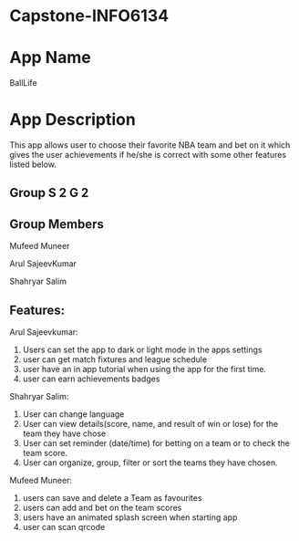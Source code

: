 # Capstone-INFO6134

# App Name

BallLife

# App Description

This app allows user to choose their favorite NBA team and bet on it which gives the user achievements if he/she is correct with some other features listed below.

## Group S 2 G 2

## Group Members

Mufeed Muneer

Arul SajeevKumar

Shahryar Salim

## Features:

Arul Sajeevkumar:
1. Users can set the app to dark or light mode in the apps settings
2. user can get match fixtures and league schedule
3. user have an in app tutorial when using the app for the first time.
4. user can earn achievements badges

Shahryar Salim: 
1. ⁠User can change language
2. ⁠⁠User can view details(score, name, and result of win or lose) for the team they have chose
3. User can set reminder (date/time) for betting on a team or to check the team score.
4. ⁠⁠⁠⁠User can organize, group, filter or sort the teams they have chosen.

Mufeed Muneer:  
1. users can save and delete a Team as favourites
2. users can add and bet on the team scores
3. ⁠users have an animated splash screen when starting app
4. ⁠user can scan qrcode
